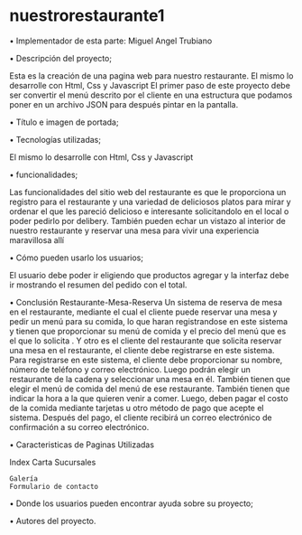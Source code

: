 # nuestrorestaurante1

•	Implementador de esta parte:  Miguel Angel Trubiano

•	Descripción del proyecto;

Esta es la creación de una pagina web para nuestro restaurante.
El mismo lo desarrolle con Html, Css y Javascript
El primer paso de este proyecto debe ser convertir el menú descrito por el cliente en una estructura que podamos poner en un archivo JSON para después pintar en la pantalla.

•	Título e imagen de portada;

•	Tecnologías utilizadas;

El mismo lo desarrolle con Html, Css y Javascript

•	funcionalidades;

Las funcionalidades del sitio web del restaurante es que le proporciona un registro para el restaurante y una variedad de deliciosos platos para mirar y ordenar el que les pareció delicioso e interesante solicitandolo en el local o poder pedirlo por delibery. También pueden echar un vistazo al interior de nuestro restaurante y reservar una mesa para vivir una experiencia maravillosa allí

•	Cómo pueden usarlo los usuarios;

El usuario debe poder ir eligiendo que productos agregar y la interfaz debe ir mostrando el resumen del pedido con el total.

•	Conclusión
Restaurante-Mesa-Reserva
Un sistema de reserva de mesa en el restaurante, mediante el cual el cliente puede reservar una mesa y pedir un menú para su comida, lo que haran registrandose en este sistema y tienen que proporcionar su menú de comida y el precio del menú que es el que lo solicita . Y otro es el cliente del restaurante que solicita reservar una mesa en el restaurante, el cliente debe registrarse en este sistema. Para registrarse en este sistema, el cliente debe proporcionar su nombre, número de teléfono y correo electrónico. Luego podrán elegir un restaurante de la cadena y seleccionar una mesa en él. También tienen que elegir el menú de comida del menú de ese restaurante. También tienen que indicar la hora a la que quieren venir a comer. Luego, deben pagar el costo de la comida mediante tarjetas u otro método de pago que acepte el sistema. Después del pago, el cliente recibirá un correo electrónico de confirmación a su correo electrónico.

•	Caracteristicas de Paginas Utilizadas

   Index
   Carta
   Sucursales
   
    Galería
    Formulario de contacto





•	Donde los usuarios pueden encontrar ayuda sobre su proyecto;


•	Autores del proyecto.
